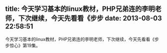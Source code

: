 title: 今天学习基本的linux教材，PHP兄弟连的李明老师，下次继续，今天先看看《步步
date: 2013-08-03 22:58:51
---

今天学习基本的linux教材，PHP兄弟连的李明老师，下次继续，今天先看看《步步惊心》第19集。